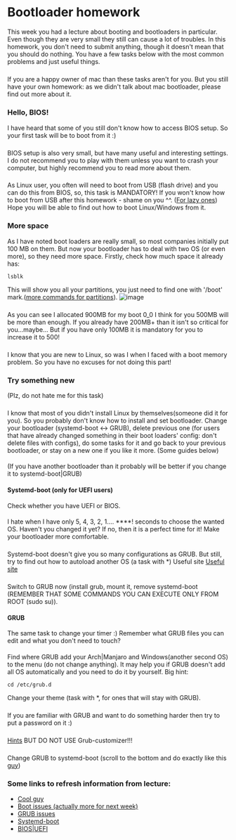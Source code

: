 # Bootloader homework
This week you had a lecture about booting and bootloaders in particular. Even though they are very small they still can cause a lot of troubles. In this homework, you don't need to submit anything, though it doesn't mean that you should do nothing. You have a few tasks below with the most common problems and just useful things.
#####
If you are a happy owner of mac than these tasks aren't for you. But you still have your own homework: as we didn't talk about mac bootloader, please find out more about it.
### Hello, BIOS!
I have heard that some of you still don't know how to access BIOS setup. So your first task will be to boot from it :)
###
BIOS setup is also very small, but have many useful and interesting settings. I do not recommend you to play with them unless you want to crash your computer, but highly recommend you to read more about them.
###
As Linux user, you often will need to boot from USB (flash drive) and you can do this from BIOS, so, this task is MANDATORY! If you won't know how to boot from USB after this homework - shame on you ^^.
([For lazy ones](https://www.tomshardware.com/reviews/bios-keys-to-access-your-firmware,5732.html)) Hope you will be able to find out how to boot Linux/Windows from it.
### More space
As I have noted boot loaders are really small, so most companies initially put 100 MB on them. But now your bootloader has to deal with two OS (or even more), so they need more space. Firstly, check how much space it already has:
```
lsblk
```
This will show you all your partitions, you just need to find one with '/boot' mark.([more commands for partitions](https://www.cyberciti.biz/faq/linux-check-boot-path-command/)).
![image](https://user-images.githubusercontent.com/54356826/100021860-0ed6a300-2dda-11eb-8e27-be899b3857cc.png)
###
As you can see I allocated 900MB for my boot 0_0 I think for you 500MB will be more than enough. If you already have 200MB+ than it isn't so critical for you...maybe... But if you have only 100MB it is mandatory for you to increase it to 500!
###
I know that you are new to Linux, so was I when I faced with a boot memory problem. So you have no excuses for not doing this part!
### Try something new
(Plz, do not hate me for this task)
###
I know that most of you didn't install Linux by themselves(someone did it for you). So you probably don't know how to install and set bootloader. Change your bootloader (systemd-boot <-> GRUB), delete previous one (for users that have already changed something in their boot loaders' config: don't delete files with configs), do some tasks for it and go back to your previous bootloader, or stay on a new one if you like it more. (Some guides below)
####
(If you have another bootloader than it probably will be better if you change it to systemd-boot|GRUB)
#### Systemd-boot (only for UEFI users)
Check whether you have UEFI or BIOS.
####
I hate when I have only 5, 4, 3, 2, 1.... \*\*\*\*! seconds to choose the wanted OS. Haven't you changed it yet? If no, then it is a perfect time for it! Make your bootloader more comfortable.
###
Systemd-boot doesn't give you so many configurations as GRUB. But still, try to find out how to autoload another OS (a task with *) Useful site
[Useful site](https://wiki.archlinux.org/index.php/Systemd-boot#Loader_configuration)
###
Switch to GRUB now (install grub, mount it, remove systemd-boot (REMEMBER THAT SOME COMMANDS YOU CAN EXECUTE ONLY FROM ROOT (sudo su)).
#### GRUB
The same task to change your timer :) Remember what GRUB files you can edit and what you don't need to touch?
####
Find where GRUB add your Arch|Manjaro and Windows(another second OS) to the menu (do not change anything). It may help you if GRUB doesn't add all OS automatically and you need to do it by yourself. Big hint:
```
cd /etc/grub.d
```
Change your theme (task with *, for ones that will stay with GRUB).
###
If you are familiar with GRUB and want to do something harder then try to put a password on it :)
###
[Hints](https://ostechnix.com/configure-grub-2-boot-loader-settings-ubuntu-16-04/) BUT DO NOT USE Grub-customizer!!!
###
Change GRUB to systemd-boot (scroll to the bottom and do exactly like this [guy](https://bbs.archlinux.org/viewtopic.php?id=223909))
### Some links to refresh information from lecture:
+ [Cool guy](https://www.youtube.com/watch?v=zIYkol851dU&ab_channel=Techquickie)
+ [Boot issues (actually more for next week)](https://www.tecmint.com/find-and-fix-linux-boot-issues/)
+ [GRUB issues](https://www.unixmen.com/fixing-a-few-common-grub-errors-broken-bootloader-and-error-1715/)
+ [Systemd-boot](https://fedoraproject.org/wiki/How_to_debug_Systemd_problems)
+ [BIOS|UEFI](https://askubuntu.com/questions/173248/where-is-the-bootloader-stored-in-rom-ram-or-elsewhere)
